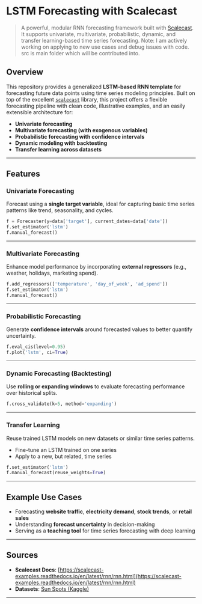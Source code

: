 
# LSTM Forecasting with Scalecast

> A powerful, modular RNN forecasting framework built with [Scalecast](https://scalecast.readthedocs.io/en/latest/). It supports univariate, multivariate, probabilistic, dynamic, and transfer learning-based time series forecasting.
> Note: I am actively working on applying to new use cases and debug issues with code. src is main folder which will be contributed into. 

## Overview

This repository provides a generalized **LSTM-based RNN template** for forecasting future data points using time series modeling principles. Built on top of the excellent [`scalecast`](https://scalecast.readthedocs.io/en/latest/) library, this project offers a flexible forecasting pipeline with clean code, illustrative examples, and an easily extensible architecture for:

- **Univariate forecasting**  
- **Multivariate forecasting (with exogenous variables)**  
- **Probabilistic forecasting with confidence intervals**  
- **Dynamic modeling with backtesting**  
- **Transfer learning across datasets**

---

## Features

### Univariate Forecasting

Forecast using a **single target variable**, ideal for capturing basic time series patterns like trend, seasonality, and cycles.

```python
f = Forecaster(y=data['target'], current_dates=data['date'])
f.set_estimator('lstm')
f.manual_forecast()
````

---

### Multivariate Forecasting

Enhance model performance by incorporating **external regressors** (e.g., weather, holidays, marketing spend).

```python
f.add_regressors(['temperature', 'day_of_week', 'ad_spend'])
f.set_estimator('lstm')
f.manual_forecast()
```

---

### Probabilistic Forecasting

Generate **confidence intervals** around forecasted values to better quantify uncertainty.

```python
f.eval_cis(level=0.95)
f.plot('lstm', ci=True)
```

---

### Dynamic Forecasting (Backtesting)

Use **rolling or expanding windows** to evaluate forecasting performance over historical splits.

```python
f.cross_validate(k=5, method='expanding')
```

---

### Transfer Learning

Reuse trained LSTM models on new datasets or similar time series patterns.

* Fine-tune an LSTM trained on one series
* Apply to a new, but related, time series

```python
f.set_estimator('lstm')
f.manual_forecast(reuse_weights=True)
```

---

## Example Use Cases

* Forecasting **website traffic**, **electricity demand**, **stock trends**, or **retail sales**
* Understanding **forecast uncertainty** in decision-making
* Serving as a **teaching tool** for time series forecasting with deep learning 

---

## Sources

* **Scalecast Docs**: [https://scalecast-examples.readthedocs.io/en/latest/rnn/rnn.html](https://scalecast-examples.readthedocs.io/en/latest/rnn/rnn.html)
* **Datasets**: [Sun Spots (Kaggle)](https://www.kaggle.com/datasets/robervalt/sunspots)

---


